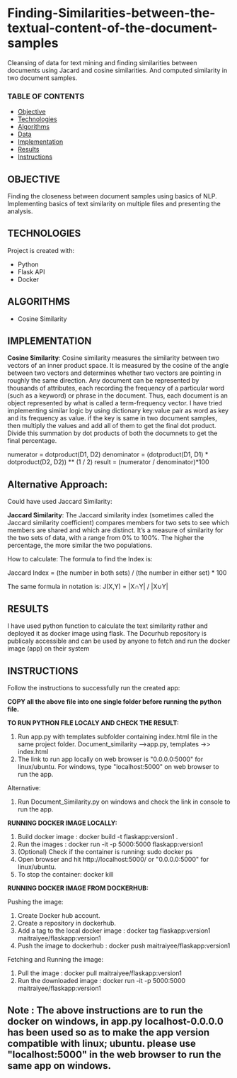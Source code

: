 # Finding-Similarities-between-the-textual-content-of-the-document-samples
Cleansing of data for text mining and finding similarities between documents using Jacard and cosine similarities. And computed similarity in two document samples.

### TABLE OF CONTENTS
* [Objective](#objective)
* [Technologies](#technologies)
* [Algorithms](#algorithms)
* [Data](#data)
* [Implementation](#implementation)
* [Results](#results)
* [Instructions](#instructions)

## OBJECTIVE 
Finding the closeness between document samples using basics of NLP. Implementing basics of text similarity on multiple files and presenting the analysis.

## TECHNOLOGIES
Project is created with:

* Python
* Flask API
* Docker

## ALGORITHMS
* Cosine Similarity

## IMPLEMENTATION

**Cosine Similarity**: Cosine similarity measures the similarity between two vectors of an inner product space. It is measured by the cosine of the angle between two vectors and determines whether two vectors are pointing in roughly the same direction. Any document can be represented by thousands of attributes, each recording the frequency of a particular word (such as a keyword) or phrase in the document. Thus, each document is an object represented by what is called a term-frequency vector.
I have tried implementing similar logic by using dictionary key:value pair as word as key and its frequency as value. if the key is same in two document samples, then multiply the values and add all of them to get the final dot product. Divide this summation by dot products of both the documnets to get the final percentage. 

numerator = dotproduct(D1, D2)
denominator = (dotproduct(D1, D1) * dotproduct(D2, D2)) ** (1 / 2)
result = (numerator / denominator)*100

## Alternative Approach:
Could have used Jaccard Similarity:

**Jaccard Similarity**: The Jaccard similarity index (sometimes called the Jaccard similarity coefficient) compares members for two sets to see which members are shared and which are distinct. It’s a measure of similarity for the two sets of data, with a range from 0% to 100%. The higher the percentage, the more similar the two populations.

How to calculate: The formula to find the Index is:

Jaccard Index = (the number in both sets) / (the number in either set) * 100

The same formula in notation is: J(X,Y) = |X∩Y| / |X∪Y|

## RESULTS

I have used python function to calculate the text similarity rather and deployed it as docker image using flask. The Docurhub repository is publicaly accessible and can be used by anyone to fetch and run the docker image (app) on their system

## INSTRUCTIONS
Follow the instructions to successfully run the created app:

<b>COPY all the above file into one single folder before running the python
file.</b>

<b>TO RUN PYTHON FILE LOCALY AND CHECK THE RESULT:</b>

1.  Run app.py with templates subfolder containing index.html file in
    the same project folder. 
    Document\_similarity --\>app.py, templates
    -\>\> index.html
2.  The link to run app locally on web browser is "0.0.0.0:5000" for
    linux/ubuntu. For windows, type "localhost:5000" on web browser to
    run the app.

Alternative:

1.  Run Document\_Similarity.py on windows and check the link in console
    to run the app.

<b> RUNNING DOCKER IMAGE LOCALLY:</b>

1.  Build docker image : docker build -t flaskapp:version1 .
2.  Run the images : docker run -it -p 5000:5000 flaskapp:version1
3.  (Optional) Check if the container is running: sudo docker ps
4.  Open browser and hit http://localhost:5000/ or "0.0.0.0:5000" for
    linux/ubuntu.
5.  To stop the container: docker kill <container-id>

<b>RUNNING DOCKER IMAGE FROM DOCKERHUB:</b>

Pushing the image:

1.  Create Docker hub account.
2.  Create a repository in dockerhub.
3.  Add a tag to the local docker image : docker tag flaskapp:version1
    maitraiyee/flaskapp:version1
4.  Push the image to dockerhub : docker push
    maitraiyee/flaskapp:version1

Fetching and Running the image:

1.  Pull the image : docker pull maitraiyee/flaskapp:version1
2.  Run the downloaded image : docker run -it -p 5000:5000
    maitraiyee/flaskapp:version1

Note : The above instructions are to run the docker on windows, in app.py localhost-0.0.0.0 has been used so as to make the app version compatible with linux; ubuntu. please use "localhost:5000" in the web browser to run the same app on windows.
-----------------------------------------------------------------------------------------------------------------------------------------------------------------------------------------------------------------------------------------------------
